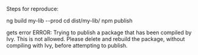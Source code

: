 Steps for reproduce:

ng build my-lib --prod
cd dist/my-lib/
npm publish

gets error
ERROR: Trying to publish a package that has been compiled by Ivy. This is not allowed.
Please delete and rebuild the package, without compiling with Ivy, before attempting to publish.
